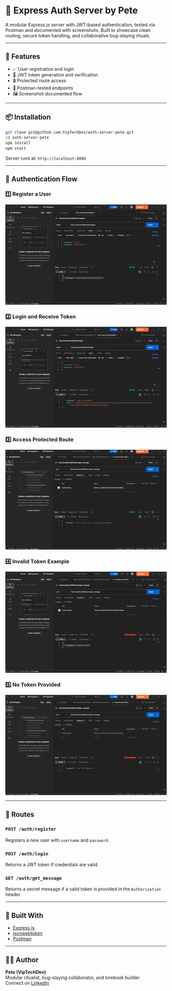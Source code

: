# 🔐 Express Auth Server by Pete

A modular Express.js server with JWT-based authentication, tested via Postman and documented with screenshots. Built to showcase clean routing, secure token handling, and collaborative bug-slaying rituals.

---

## 🚀 Features

- ✅ User registration and login  
- 🔐 JWT token generation and verification  
- 🔒 Protected route access  
- 🧪 Postman-tested endpoints  
- 🖼️ Screenshot-documented flow  

---

## 📦 Installation

```bash
git clone git@github.com:VipTechDev/auth-server-pete.git
cd auth-server-pete
npm install
npm start
```

Server runs at: `http://localhost:8080`

---

## 📸 Authentication Flow

### 1️⃣ Register a User  
![Register](screenshots/01-registerUser.png)

### 2️⃣ Login and Receive Token  
![Login](screenshots/02-loginSuccess.png)

### 3️⃣ Access Protected Route  
![Protected](screenshots/03-protectedAccess.png)

### 4️⃣ Invalid Token Example  
![Invalid Token](screenshots/04-invalidToken.png)

### 5️⃣ No Token Provided  
![No Token](screenshots/05-noToken.png)

---

## 📂 Routes

### `POST /auth/register`  
Registers a new user with `username` and `password`.

### `POST /auth/login`  
Returns a JWT token if credentials are valid.

### `GET /auth/get_message`  
Returns a secret message if a valid token is provided in the `Authorization` header.

---

## 🧠 Built With

- [Express.js](https://expressjs.com/)
- [jsonwebtoken](https://www.npmjs.com/package/jsonwebtoken)
- [Postman](https://www.postman.com/)

---

## 🧑‍💻 Author

**Pete (VipTechDev)**  
Modular ritualist, bug-slaying collaborator, and lorebook builder.  
Connect on [LinkedIn](https://www.linkedin.com/in/peter-menet-a40752371/)
